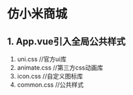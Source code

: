 # 仿小米商城

## 1. App.vue引入全局公共样式

1. uni.css  //官方ui库
2. animate.css  //第三方css动画库
3. icon.css  //自定义图标库
4. common.css  //公共样式

